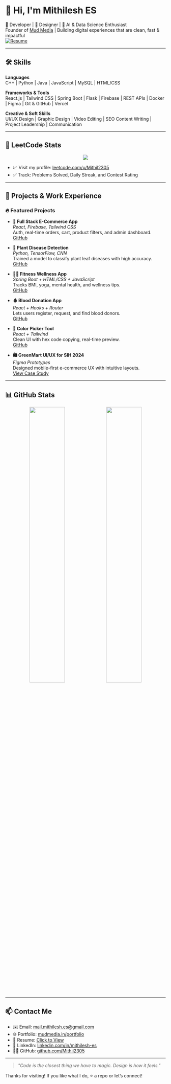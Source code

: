 # 👋 Hi, I'm Mithilesh ES

🚀 Developer | 🎨 Designer | 🧠 AI & Data Science Enthusiast  
Founder of [Mud Media](https://mudmedia.in) | Building digital experiences that are clean, fast & impactful  
[![Resume](https://img.shields.io/badge/Resume-View-blue?style=flat-square&logo=readme)](https://drive.google.com/file/d/1oQFjJxqzWGXGq0utbtbPWbrnisXcbWJn/view?usp=sharing)

---

## 🛠️ Skills

**Languages**  
C++ | Python | Java | JavaScript | MySQL | HTML/CSS

**Frameworks & Tools**  
React.js | Tailwind CSS | Spring Boot | Flask | Firebase | REST APIs | Docker | Figma | Git & GitHub | Vercel

**Creative & Soft Skills**  
UI/UX Design | Graphic Design | Video Editing | SEO Content Writing | Project Leadership | Communication

---

## 🧩 LeetCode Stats

<p align="center">
  <img src="https://leetcard.jacoblin.cool/Mithil2305?theme=dark&font=Source+Code+Pro&ext=contest" />
</p>

- 📈 Visit my profile: [leetcode.com/u/Mithil2305](https://leetcode.com/u/Mithil2305/)
- ✅ Track: Problems Solved, Daily Streak, and Contest Rating

---

## 🧠 Projects & Work Experience

### 🔥 Featured Projects

- **🛒 Full Stack E-Commerce App**  
  *React, Firebase, Tailwind CSS*  
  Auth, real-time orders, cart, product filters, and admin dashboard.  
  [GitHub](https://github.com/Mithil2305/Full-Stack-E-commerce.git)

- **🌱 Plant Disease Detection**  
  *Python, TensorFlow, CNN*  
  Trained a model to classify plant leaf diseases with high accuracy.  
  [GitHub](https://github.com/Mithil2305/plant_disease_detection.git)

- **🧘‍♂️ Fitness Wellness App**  
  *Spring Boot + HTML/CSS + JavaScript*  
  Tracks BMI, yoga, mental health, and wellness tips.  
  [GitHub](https://github.com/Mithil2305/fitness-wellness-app.git)

- **🩸 Blood Donation App**  
  *React + Hooks + Router*  
  Lets users register, request, and find blood donors.  
  [GitHub](https://github.com/Mithil2305/blood-donation-app.git)

- **🎨 Color Picker Tool**  
  *React + Tailwind*  
  Clean UI with hex code copying, real-time preview.  
  [GitHub](https://github.com/Mithil2305/color-picker.git)

- **🛍️ GreenMart UI/UX for SIH 2024**  
  *Figma Prototypes*  
  Designed mobile-first e-commerce UX with intuitive layouts.  
  [View Case Study](https://mudmedia.in/asserts/projects/uiux/greenmart.pdf)

---

## 📊 GitHub Stats

<p align="center">
  <img src="https://github-readme-stats.vercel.app/api?username=Mithil2305&show_icons=true&theme=radical" width="47%" />
  <img src="https://github-readme-streak-stats.herokuapp.com/?user=Mithil2305&theme=radical" width="47%" />
</p>


---

## 📫 Contact Me

- ✉️ Email: [mail.mithilesh.es@gmail.com](mailto:mail.mithilesh.es@gmail.com)
- 🌐 Portfolio: [mudmedia.in/portfolio](https://mudmedia.in/portfolio)
- 💼 Resume: [Click to View](https://drive.google.com/file/d/1oQFjJxqzWGXGq0utbtbPWbrnisXcbWJn/view?usp=sharing)
- 🔗 LinkedIn: [linkedin.com/in/mithilesh-es](https://linkedin.com/in/mithilesh-es)
- 🧑‍💻 GitHub: [github.com/Mithil2305](https://github.com/Mithil2305)

---

> _"Code is the closest thing we have to magic. Design is how it feels."_  

Thanks for visiting! If you like what I do, ⭐️ a repo or let’s connect!
